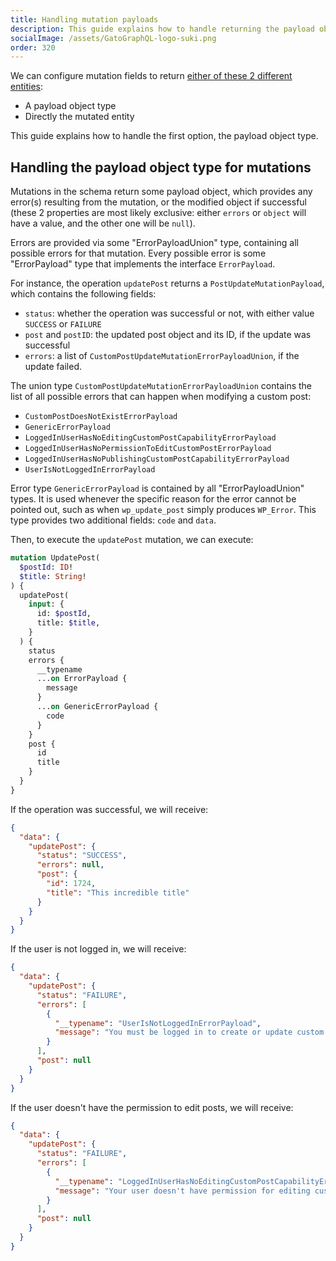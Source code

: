 ```yaml
---
title: Handling mutation payloads
description: This guide explains how to handle returning the payload object type in mutations.
socialImage: /assets/GatoGraphQL-logo-suki.png
order: 320
---
```


We can configure mutation fields to return [either of these 2 different entities](../../special-features/mutation-return-type/):

- A payload object type
- Directly the mutated entity

This guide explains how to handle the first option, the payload object type.

## Handling the payload object type for mutations

Mutations in the schema return some payload object, which provides any error(s) resulting from the mutation, or the modified object if successful (these 2 properties are most likely exclusive: either `errors` or `object` will have a value, and the other one will be `null`).

Errors are provided via some "ErrorPayloadUnion" type, containing all possible errors for that mutation. Every possible error is some "ErrorPayload" type that implements the interface `ErrorPayload`.

For instance, the operation `updatePost` returns a `PostUpdateMutationPayload`, which contains the following fields:

- `status`: whether the operation was successful or not, with either value `SUCCESS` or `FAILURE`
- `post` and `postID`: the updated post object and its ID, if the update was successful
- `errors`: a list of `CustomPostUpdateMutationErrorPayloadUnion`, if the update failed.

The union type `CustomPostUpdateMutationErrorPayloadUnion` contains the list of all possible errors that can happen when modifying a custom post:

- `CustomPostDoesNotExistErrorPayload`
- `GenericErrorPayload`
- `LoggedInUserHasNoEditingCustomPostCapabilityErrorPayload`
- `LoggedInUserHasNoPermissionToEditCustomPostErrorPayload`
- `LoggedInUserHasNoPublishingCustomPostCapabilityErrorPayload`
- `UserIsNotLoggedInErrorPayload`

Error type `GenericErrorPayload` is contained by all "ErrorPayloadUnion" types. It is used whenever the specific reason for the error cannot be pointed out, such as when `wp_update_post` simply produces `WP_Error`. This type provides two additional fields: `code` and `data`.

Then, to execute the `updatePost` mutation, we can execute:

```graphql
mutation UpdatePost(
  $postId: ID!
  $title: String!
) {
  updatePost(
    input: {
      id: $postId,
      title: $title,
    }
  ) {
    status
    errors {
      __typename
      ...on ErrorPayload {
        message
      }
      ...on GenericErrorPayload {
        code
      }
    }
    post {
      id
      title
    }
  }
}
```

If the operation was successful, we will receive:

```json
{
  "data": {
    "updatePost": {
      "status": "SUCCESS",
      "errors": null,
      "post": {
        "id": 1724,
        "title": "This incredible title"
      }
    }
  }
}
```

If the user is not logged in, we will receive:

```json
{
  "data": {
    "updatePost": {
      "status": "FAILURE",
      "errors": [
        {
          "__typename": "UserIsNotLoggedInErrorPayload",
          "message": "You must be logged in to create or update custom posts"
        }
      ],
      "post": null
    }
  }
}
```

If the user doesn't have the permission to edit posts, we will receive:

```json
{
  "data": {
    "updatePost": {
      "status": "FAILURE",
      "errors": [
        {
          "__typename": "LoggedInUserHasNoEditingCustomPostCapabilityErrorPayload",
          "message": "Your user doesn't have permission for editing custom posts."
        }
      ],
      "post": null
    }
  }
}
```

<script type="application/javascript">
window.addEventListener('DOMContentLoaded', () => {
  const graphQLFetcher = graphQLParams =>
    fetch(getGraphQLEndpointURL(graphQLParams), getGraphQLOptions(graphQLParams, 'include'))
      .then(response => response.json())
      .catch(() => response.text());

  ReactDOM.render(
    React.createElement(
      GraphiQL,
      {
        fetcher: graphQLFetcher,
        docExplorerOpen: false,
        response: GRAPHQL_RESPONSE_TEXT,
        query: 'query {\n  post(by: { id: 1 }) {\n    title\n    content\n    url\n    date\n    author {\n      id\n      name\n    }\n    tags {\n      id\n      name\n    }\n  }\n}',
        variables: null,
        defaultVariableEditorOpen: false
      }
    ),
    document.getElementById('graphiql-1st'),
  );

  ReactDOM.render(
    React.createElement(
      GraphiQL,
      {
        fetcher: graphQLFetcher,
        docExplorerOpen: false,
        response: GRAPHQL_RESPONSE_TEXT,
        query: 'mutation {\n  createPost(\n    input: {\n      title: "Hi there!"\n      contentAs: { html: "How do you like it?" }\n      status: draft\n      tags: ["demo", "plugin"]\n    }\n  ) {\n    status\n    errors {\n      __typename\n      ...on ErrorPayload {\n        message\n      }\n    }\n    postID\n    post {\n      status\n      title\n      content\n      url\n      date\n      author {\n        id\n        name\n      }\n      tags {\n        id\n        name\n      }\n    }\n  }\n}\n',
        variables: null,
        defaultVariableEditorOpen: false
      }
    ),
    document.getElementById('graphiql-2nd'),
  );
});
</script>
